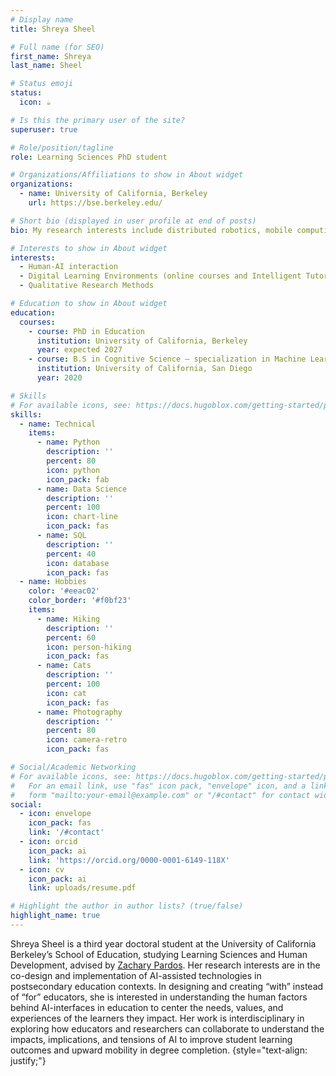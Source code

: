 ```yaml
---
# Display name
title: Shreya Sheel

# Full name (for SEO)
first_name: Shreya
last_name: Sheel

# Status emoji
status:
  icon: ☕️

# Is this the primary user of the site?
superuser: true

# Role/position/tagline
role: Learning Sciences PhD student

# Organizations/Affiliations to show in About widget
organizations:
  - name: University of California, Berkeley
    url: https://bse.berkeley.edu/

# Short bio (displayed in user profile at end of posts)
bio: My research interests include distributed robotics, mobile computing and programmable matter.

# Interests to show in About widget
interests:
  - Human-AI interaction
  - Digital Learning Environments (online courses and Intelligent Tutoring Systems)
  - Qualitative Research Methods

# Education to show in About widget
education:
  courses:
    - course: PhD in Education
      institution: University of California, Berkeley
      year: expected 2027
    - course: B.S in Cognitive Science – specialization in Machine Learning and Neural Computation
      institution: University of California, San Diego
      year: 2020

# Skills
# For available icons, see: https://docs.hugoblox.com/getting-started/page-builder/#icons
skills:
  - name: Technical
    items:
      - name: Python
        description: ''
        percent: 80
        icon: python
        icon_pack: fab
      - name: Data Science
        description: ''
        percent: 100
        icon: chart-line
        icon_pack: fas
      - name: SQL
        description: ''
        percent: 40
        icon: database
        icon_pack: fas
  - name: Hobbies
    color: '#eeac02'
    color_border: '#f0bf23'
    items:
      - name: Hiking
        description: ''
        percent: 60
        icon: person-hiking
        icon_pack: fas
      - name: Cats
        description: ''
        percent: 100
        icon: cat
        icon_pack: fas
      - name: Photography
        description: ''
        percent: 80
        icon: camera-retro
        icon_pack: fas

# Social/Academic Networking
# For available icons, see: https://docs.hugoblox.com/getting-started/page-builder/#icons
#   For an email link, use "fas" icon pack, "envelope" icon, and a link in the
#   form "mailto:your-email@example.com" or "/#contact" for contact widget.
social:
  - icon: envelope
    icon_pack: fas
    link: '/#contact'
  - icon: orcid
    icon_pack: ai
    link: 'https://orcid.org/0000-0001-6149-118X'
  - icon: cv
    icon_pack: ai
    link: uploads/resume.pdf

# Highlight the author in author lists? (true/false)
highlight_name: true
---
```


Shreya Sheel is a third year doctoral student at the University of California Berkeley’s School of Education, studying Learning Sciences and Human Development, advised by <a href="https://bse.berkeley.edu/zachary-pardos">Zachary Pardos</a>. Her research interests are in the co-design and implementation of AI-assisted technologies in postsecondary education contexts. In designing and creating “with” instead of “for” educators, she is interested in understanding the human factors behind AI-interfaces in education to center the needs, values, and experiences of the learners they impact. Her work is interdisciplinary in exploring how educators and researchers can collaborate to understand the impacts, implications, and tensions of AI to improve student learning outcomes and upward mobility in degree completion. 
{style="text-align: justify;"}
